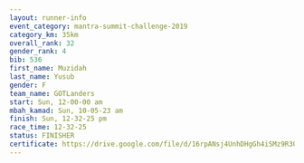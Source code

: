 ```yaml
---
layout: runner-info 
event_category: mantra-summit-challenge-2019 
category_km: 35km 
overall_rank: 32
gender_rank: 4
bib: 536
first_name: Muzidah
last_name: Yusub
gender: F
team_name: GOTLanders
start: Sun, 12-00-00 am
mbah_kamad: Sun, 10-05-23 am
finish: Sun, 12-32-25 pm
race_time: 12-32-25
status: FINISHER
certificate: https://drive.google.com/file/d/16rpANsj4UnhDHgGh4iSMz9R3QJz3ouzh/view?usp=sharing
---
```

